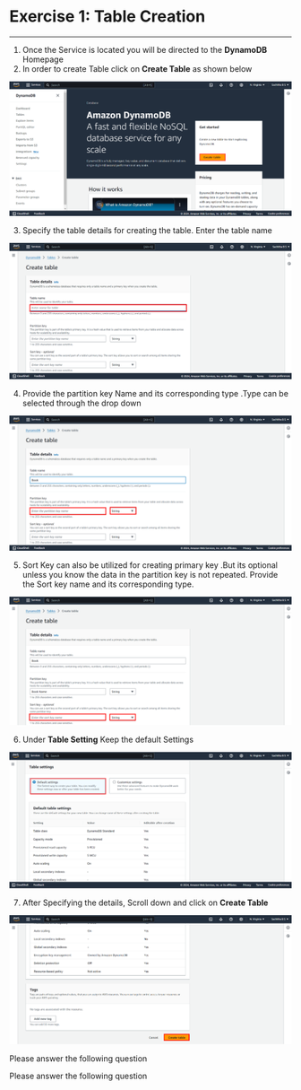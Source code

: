 # **Exercise 1: Table Creation**
---
1. Once the Service is located you will be directed to the **DynamoDB** Homepage
2. In order to create Table click on **Create Table** as shown below

 ![](Screenshots/image4.png) 

3. Specify the table details for creating the table. Enter the table name

 ![](Screenshots/image5.png) 

4. Provide the partition key Name and its corresponding type .Type can be selected through the drop down 

![](Screenshots/image6.png) 

5. Sort Key can also be utilized for creating primary key .But its optional unless you know the data in the partition key is not repeated. Provide the Sort key name and its corresponding type.

![](Screenshots/image7.png) 

6. Under **Table Setting** Keep the default Settings

![](./Screenshots/image11.png) 

7. After Specifying the details, Scroll down and click on **Create Table**

 ![](./Screenshots/image8.png)

Please answer the following question
<question source="https://raw.githubusercontent.com/VidyaLakshmi3110/DynamoDb-Cloudlabs/main/Question1.md" />

Please answer the following question
<question source="https://raw.githubusercontent.com/VidyaLakshmi3110/DynamoDb-Cloudlabs/main/Question2.md" />
